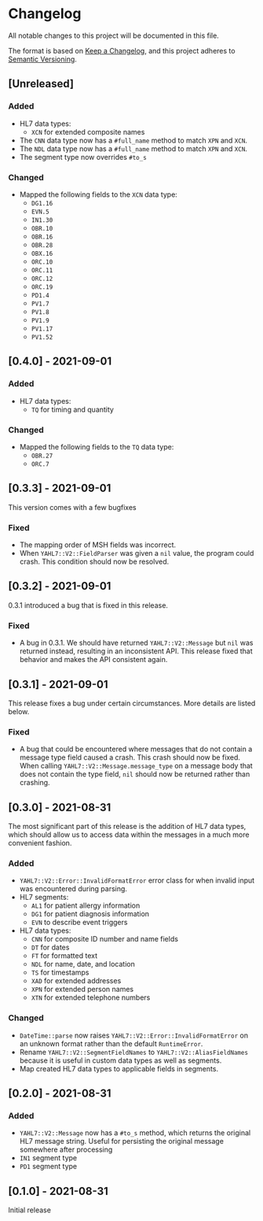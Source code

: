 # Changelog

All notable changes to this project will be documented in this file.

The format is based on [Keep a Changelog](https://keepachangelog.com/en/1.0.0/),
and this project adheres to [Semantic Versioning](https://semver.org/spec/v2.0.0.html).

## [Unreleased]

### Added

- HL7 data types:
  - `XCN` for extended composite names
- The `CNN` data type now has a `#full_name` method to match `XPN` and `XCN`.
- The `NDL` data type now has a `#full_name` method to match `XPN` and `XCN`.
- The segment type now overrides `#to_s`

### Changed

- Mapped the following fields to the `XCN` data type:
  - `DG1.16`
  - `EVN.5`
  - `IN1.30`
  - `OBR.10`
  - `OBR.16`
  - `OBR.28`
  - `OBX.16`
  - `ORC.10`
  - `ORC.11`
  - `ORC.12`
  - `ORC.19`
  - `PD1.4`
  - `PV1.7`
  - `PV1.8`
  - `PV1.9`
  - `PV1.17`
  - `PV1.52`

## [0.4.0] - 2021-09-01

### Added

- HL7 data types:
  - `TQ` for timing and quantity

### Changed

- Mapped the following fields to the `TQ` data type:
  - `OBR.27`
  - `ORC.7`

## [0.3.3] - 2021-09-01

This version comes with a few bugfixes

### Fixed

- The mapping order of MSH fields was incorrect.
- When `YAHL7::V2::FieldParser` was given a `nil` value, the program could
  crash. This condition should now be resolved.

## [0.3.2] - 2021-09-01

0.3.1 introduced a bug that is fixed in this release.

### Fixed

- A bug in 0.3.1. We should have returned `YAHL7::V2::Message` but `nil` was
  returned instead, resulting in an inconsistent API. This release fixed that
  behavior and makes the API consistent again.

## [0.3.1] - 2021-09-01

This release fixes a bug under certain circumstances. More details are listed
below.

### Fixed

- A bug that could be encountered where messages that do not contain a message
  type field caused a crash. This crash should now be fixed. When calling
  `YAHL7::V2::Message.message_type` on a message body that does not contain the
  type field, `nil` should now be returned rather than crashing.

## [0.3.0] - 2021-08-31

The most significant part of this release is the addition of HL7 data types,
which should allow us to access data within the messages in a much more
convenient fashion.

### Added

- `YAHL7::V2::Error::InvalidFormatError` error class for when invalid input was
  encountered during parsing.
- HL7 segments:
  - `AL1` for patient allergy information
  - `DG1` for patient diagnosis information
  - `EVN` to describe event triggers
- HL7 data types:
  - `CNN` for composite ID number and name fields
  - `DT` for dates
  - `FT` for formatted text
  - `NDL` for name, date, and location
  - `TS` for timestamps
  - `XAD` for extended addresses
  - `XPN` for extended person names
  - `XTN` for extended telephone numbers

### Changed

- `DateTime::parse` now raises `YAHL7::V2::Error::InvalidFormatError` on an
  unknown format rather than the default `RuntimeError`.
- Rename `YAHL7::V2::SegmentFieldNames` to `YAHL7::V2::AliasFieldNames` because
  it is useful in custom data types as well as segments.
- Map created HL7 data types to applicable fields in segments.

## [0.2.0] - 2021-08-31

### Added

- `YAHL7::V2::Message` now has a `#to_s` method, which returns the original HL7
  message string. Useful for persisting the original message somewhere after
  processing
- `IN1` segment type
- `PD1` segment type

## [0.1.0] - 2021-08-31

Initial release
